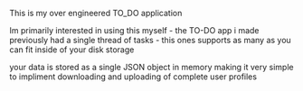 This is my over engineered TO_DO application

Im primarily interested in using this myself - the TO-DO app i made previously had a single thread of tasks - this ones supports as many as you can fit inside of your disk storage


your data is stored as a single JSON object in memory making it very simple to impliment downloading and uploading of complete user profiles
